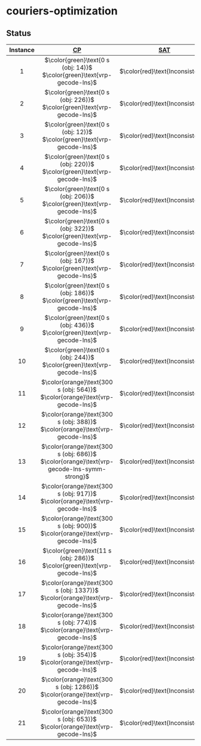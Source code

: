 # couriers-optimization


## Status
<!-- Do NOT remove the comments below -->
<!-- begin-status -->
| Instance | [CP](./method-statuses/cp-status.md) | [SAT](./method-statuses/sat-status.md) | [SMT](./method-statuses/smt-status.md) | [MILP](./method-statuses/milp-status.md) |
|:-:| :---:|:---:|:---:|:---:|
| $1$ | $\color{green}\text{0 s (obj: 14)}$</br>$\color{green}\text{vrp-gecode-lns}$ | $\color{red}\text{Inconsistent}$ | $\color{red}\text{Inconsistent}$ | $\color{green}\text{0 s (obj: 14)}$</br>$\color{green}\text{initial-model-scip}$ | 
| $2$ | $\color{green}\text{0 s (obj: 226)}$</br>$\color{green}\text{vrp-gecode-lns}$ | $\color{red}\text{Inconsistent}$ | $\color{red}\text{Inconsistent}$ | $\color{green}\text{0 s (obj: 226)}$</br>$\color{green}\text{implied-model-scip}$ | 
| $3$ | $\color{green}\text{0 s (obj: 12)}$</br>$\color{green}\text{vrp-gecode-lns}$ | $\color{red}\text{Inconsistent}$ | $\color{red}\text{Inconsistent}$ | $\color{green}\text{0 s (obj: 12)}$</br>$\color{green}\text{initial-model-scip}$ | 
| $4$ | $\color{green}\text{0 s (obj: 220)}$</br>$\color{green}\text{vrp-gecode-lns}$ | $\color{red}\text{Inconsistent}$ | $\color{red}\text{Inconsistent}$ | $\color{green}\text{0 s (obj: 220)}$</br>$\color{green}\text{initial-model-scip}$ | 
| $5$ | $\color{green}\text{0 s (obj: 206)}$</br>$\color{green}\text{vrp-gecode-lns}$ | $\color{red}\text{Inconsistent}$ | $\color{red}\text{Inconsistent}$ | $\color{green}\text{0 s (obj: 206)}$</br>$\color{green}\text{initial-model-scip}$ | 
| $6$ | $\color{green}\text{0 s (obj: 322)}$</br>$\color{green}\text{vrp-gecode-lns}$ | $\color{red}\text{Inconsistent}$ | $\color{red}\text{Inconsistent}$ | $\color{green}\text{0 s (obj: 322)}$</br>$\color{green}\text{initial-model-scip}$ | 
| $7$ | $\color{green}\text{0 s (obj: 167)}$</br>$\color{green}\text{vrp-gecode-lns}$ | $\color{red}\text{Inconsistent}$ | $\color{red}\text{Inconsistent}$ | $\color{green}\text{25 s (obj: 167)}$</br>$\color{green}\text{initial-model-scip}$ | 
| $8$ | $\color{green}\text{0 s (obj: 186)}$</br>$\color{green}\text{vrp-gecode-lns}$ | $\color{red}\text{Inconsistent}$ | $\color{red}\text{Inconsistent}$ | $\color{green}\text{0 s (obj: 186)}$</br>$\color{green}\text{initial-model-scip}$ | 
| $9$ | $\color{green}\text{0 s (obj: 436)}$</br>$\color{green}\text{vrp-gecode-lns}$ | $\color{red}\text{Inconsistent}$ | $\color{red}\text{Inconsistent}$ | $\color{green}\text{0 s (obj: 436)}$</br>$\color{green}\text{initial-model-scip}$ | 
| $10$ | $\color{green}\text{0 s (obj: 244)}$</br>$\color{green}\text{vrp-gecode-lns}$ | $\color{red}\text{Inconsistent}$ | $\color{red}\text{Inconsistent}$ | $\color{green}\text{0 s (obj: 244)}$</br>$\color{green}\text{implied-model-scip}$ | 
| $11$ | $\color{orange}\text{300 s (obj: 564)}$</br>$\color{orange}\text{vrp-gecode-lns}$ | $\color{red}\text{Inconsistent}$ | $\color{red}\text{Inconsistent}$ | $\color{lightgray}\text{Timeout}$ | 
| $12$ | $\color{orange}\text{300 s (obj: 388)}$</br>$\color{orange}\text{vrp-gecode-lns}$ | $\color{red}\text{Inconsistent}$ | $\color{red}\text{Inconsistent}$ | $\color{lightgray}\text{Timeout}$ | 
| $13$ | $\color{orange}\text{300 s (obj: 686)}$</br>$\color{orange}\text{vrp-gecode-lns-symm-strong}$ | $\color{red}\text{Inconsistent}$ | $\color{red}\text{Inconsistent}$ | $\color{lightgray}\text{Timeout}$ | 
| $14$ | $\color{orange}\text{300 s (obj: 917)}$</br>$\color{orange}\text{vrp-gecode-lns}$ | $\color{red}\text{Inconsistent}$ | $\color{red}\text{Inconsistent}$ | $\color{lightgray}\text{Timeout}$ | 
| $15$ | $\color{orange}\text{300 s (obj: 900)}$</br>$\color{orange}\text{vrp-gecode-lns}$ | $\color{red}\text{Inconsistent}$ | $\color{red}\text{Inconsistent}$ | $\color{lightgray}\text{Timeout}$ | 
| $16$ | $\color{green}\text{11 s (obj: 286)}$</br>$\color{green}\text{vrp-gecode-lns}$ | $\color{red}\text{Inconsistent}$ | $\color{red}\text{Inconsistent}$ | $\color{lightgray}\text{Timeout}$ | 
| $17$ | $\color{orange}\text{300 s (obj: 1337)}$</br>$\color{orange}\text{vrp-gecode-lns}$ | $\color{red}\text{Inconsistent}$ | $\color{red}\text{Inconsistent}$ | $\color{lightgray}\text{Timeout}$ | 
| $18$ | $\color{orange}\text{300 s (obj: 774)}$</br>$\color{orange}\text{vrp-gecode-lns}$ | $\color{red}\text{Inconsistent}$ | $\color{red}\text{Inconsistent}$ | $\color{lightgray}\text{Timeout}$ | 
| $19$ | $\color{orange}\text{300 s (obj: 354)}$</br>$\color{orange}\text{vrp-gecode-lns}$ | $\color{red}\text{Inconsistent}$ | $\color{red}\text{Inconsistent}$ | $\color{lightgray}\text{Timeout}$ | 
| $20$ | $\color{orange}\text{300 s (obj: 1286)}$</br>$\color{orange}\text{vrp-gecode-lns}$ | $\color{red}\text{Inconsistent}$ | $\color{red}\text{Inconsistent}$ | $\color{lightgray}\text{Timeout}$ | 
| $21$ | $\color{orange}\text{300 s (obj: 653)}$</br>$\color{orange}\text{vrp-gecode-lns}$ | $\color{red}\text{Inconsistent}$ | $\color{red}\text{Inconsistent}$ | $\color{lightgray}\text{Timeout}$ | 

<!-- end-status -->